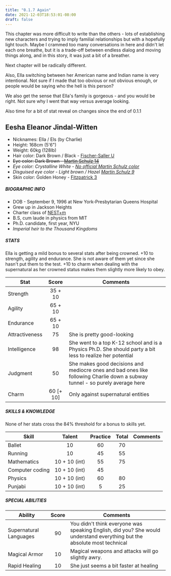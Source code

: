 ```yaml
---
title: "0.1.7 Again"
date: 2021-12-03T18:53:01-08:00
draft: false
---
```

This chapter was more difficult to write than the others - lots of establishing new characters and trying to imply familial relationships but with a hopefully light touch. Maybe I crammed too many conversations in here and didn't let each one breathe, but it is a trade-off between endless dialog and moving things along, and in this story, it was just a bit of a breather.

Next chapter will be radically different. 

Also, Ella switching between her American name and Indian name is very intentional. Not sure if I made that too obvious or not obvious enough, or people would be saying who the hell is this person?

We also get the sense that Ella's family is gorgeous - and you would be right. Not sure why I went that way versus average looking.

Also time for a bit of stat reveal on changes since the end of 0.1.1

## Eesha Eleanor Jindal-Witten

- Nicknames: Ella / Els (by Charlie)
- Height: 168cm (5'6")
- Weight: 60kg (128lb)
- Hair color: Dark Brown / Black - [Fischer-Saller U](https://en.wikipedia.org/wiki/Fischer%E2%80%93Saller_scale)
- ~~Eye color: Dark Brown - [Martin Schulz 14](https://en.wikipedia.org/wiki/Martin%E2%80%93Schultz_scale)~~
- *Eye color: Crystalline White - [No official Martin Schulz color](https://en.wikipedia.org/wiki/Martin%E2%80%93Schultz_scale)*
- *Disguised eye color - Light brown / Hazel [Martin Schulz 9](https://en.wikipedia.org/wiki/Martin%E2%80%93Schultz_scale)*
- Skin color: Golden Honey - [Fitzpatrick 3](https://en.wikipedia.org/wiki/Fitzpatrick_scale)

##### BIOGRAPHIC INFO

- DOB - September 9, 1996 at New York-Presbytarian Queens Hospital
- Grew up in Jackson Heights
- Charter class of [NEST+m](https://nestmk12.net/)
- B.S, cum laude in physics from MIT
- Ph.D. candidate, first year, NYU
- *Imperial heir to the Thousand Kingdoms*

##### STATS

Ella is getting a mild bonus to several stats after being crowned. +10 to strength, agility and endurance. She is not aware of them yet since she hasn't put them to the test. +10 to charm when dealing with the supernatural as her crowned status makes them slightly more likely to obey.

| Stat | Score | Comments |
| --- | :---: | --- |
| Strength | 35 + 10 | |
| Agility | 65 + 10 | |
| Endurance | 65 + 10 | |
| Attractiveness | 75 | She is pretty good-looking |
| Intelligence | 98 | She went to a top K-12 school and is a Physics Ph.D. She should party a bit less to realize her potential |
| Judgment | 50 | She makes good decisions and mediocre ones and bad ones like following Charlie down a subway tunnel - so purely average here |
| Charm | 60 [+ 10] | Only against supernatural entities |


##### SKILLS & KNOWLEDGE

None of her stats cross the 84% threshold for a bonus to skills yet.

| Skill | Talent | Practice | Total | Comments |
| --- | :---: | :---: | :---: | ---|
| Ballet | 10 | 60 | 70 | |
| Running | 10 | 45 | 55 | |
| Mathematics | 10 + 10 (int) | 55 | 75 | |
| Computer coding | 10 + 10 (int) | 45 | |
| Physics | 10 + 10 (int) | 60 | 80 | |
| Punjabi | 10 + 10 (int) | 5 | 25 | |

##### *SPECIAL ABILITIES*

| Ability | Score | Comments |
| --- | :---: | ---|
| Supernatural Languages | 90 | You didn't think everyone was speaking English, did you? She would understand everything but the absolute most technical |
| Magical Armor | 10 | Magical weapons and attacks will go slightly awry. | 
| Rapid Healing | 10 | She just seems a bit faster at healing |
